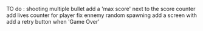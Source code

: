 TO do :
shooting multiple bullet
add a 'max score' next to the score counter
add lives counter for player
fix ennemy random spawning
add a screen with add a retry button when 'Game Over'